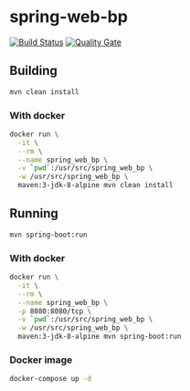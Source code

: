 # spring-web-bp

[![Build Status](https://travis-ci.org/ViBiOh/spring-web-bp.svg?branch=master)](https://travis-ci.org/ViBiOh/spring-web-bp) [![Quality Gate](https://sonarcloud.io/api/badges/gate?key=spring-web-bp:spring-web-bp)](https://sonarcloud.io/dashboard/index/spring-web-bp:spring-web-bp)

## Building

```bash
mvn clean install
```

### With docker

```bash
docker run \
  -it \
  --rm \
  --name spring_web_bp \
  -v `pwd`:/usr/src/spring_web_bp \
  -w /usr/src/spring_web_bp \
  maven:3-jdk-8-alpine mvn clean install
```

## Running

```bash
mvn spring-boot:run
```

### With docker

```bash
docker run \
  -it \
  --rm \
  --name spring_web_bp \
  -p 8080:8080/tcp \
  -v `pwd`:/usr/src/spring_web_bp \
  -w /usr/src/spring_web_bp \
  maven:3-jdk-8-alpine mvn spring-boot:run
```

### Docker image

```bash
docker-compose up -d
```